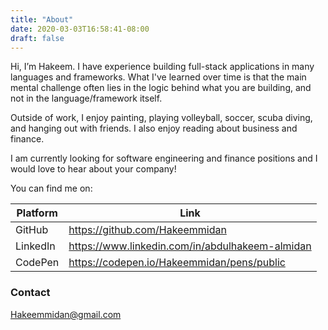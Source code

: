 ```yaml
---
title: "About"
date: 2020-03-03T16:58:41-08:00
draft: false
---
```


Hi,
I’m Hakeem. I have experience building full-stack applications in many languages and frameworks. What I've learned over time is that the main mental challenge often lies in the logic behind what you are building, and not in the language/framework itself.

Outside of work, I enjoy painting, playing volleyball, soccer, scuba diving, and hanging out with friends. I also enjoy reading about business and finance.

I am currently looking for software engineering and finance positions and I would love to hear about your company!

You can find me on:

| Platform   | Link                                            |
|------------|-------------------------------------------------|
| GitHub     | https://github.com/Hakeemmidan                  |
| LinkedIn   | https://www.linkedin.com/in/abdulhakeem-almidan |
| CodePen    | https://codepen.io/Hakeemmidan/pens/public      |


### Contact
Hakeemmidan@gmail.com